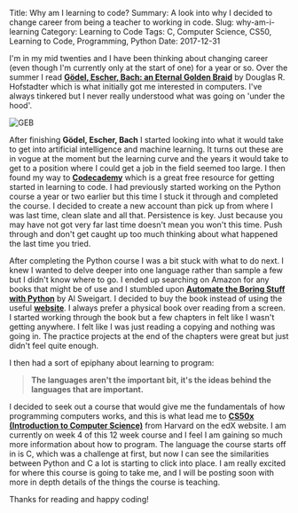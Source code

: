 Title: Why am I learning to code?
Summary: A look into why I decided to change career from being a teacher to working in code.
Slug: why-am-i-learning
Category: Learning to Code
Tags: C, Computer Science, CS50, Learning to Code, Programming, Python
Date: 2017-12-31

I'm in my mid twenties and I have been thinking about changing career (even though I'm
currently only at the start of one) for a year or so. Over the summer I read **[Gödel,
Escher, Bach: an Eternal Golden Braid](https://www.amazon.co.uk/Godel-Escher-Bach-Eternal-Golden/dp/0465026567/ref=sr_1_1?s=books&ie=UTF8&qid=1514727545&sr=1-1&keywords=godel+escher+bach+an+eternal+golden+braid)**
by Douglas R. Hofstadter which is what initially got me interested in computers. I've
always tinkered but I never really understood what was going on 'under the hood'.

<img src="{static}/images/geb.jpg"
     alt="GEB"
     class="article-image article-image-right" />

After finishing **Gödel, Escher, Bach** I started looking into what it would take to get into artificial intelligence and machine learning. It turns out these are in vogue at the moment but the learning curve and the years it would take to get to a position where I could get a job in the field seemed too large. I then found my way to **[Codecademy](https://codecademy.com)** which is a great free resource for getting started in learning to code. I had previously started working on the Python course a year or two earlier but this time I stuck it through and completed the course. I decided to create a new account than pick up from where I was last time, clean slate and all that. Persistence is key. Just because you may have not got very far last time doesn't mean you won't this time. Push through and don't get caught up too much thinking about what happened the last time you tried.

After completing the Python course I was a bit stuck with what to do next. I knew I wanted to delve deeper into one language rather than sample a few but I didn't know where to go. I ended up searching on Amazon for any books that might be of use and I stumbled upon **[Automate the Boring Stuff with Python](https://www.amazon.co.uk/Automate-Boring-Stuff-Python-Programming/dp/1593275994/ref=sr_1_1?ie=UTF8&qid=1514727178&sr=8-1&keywords=automate+the+boring+stuff+with+python)** by Al Sweigart. I decided to buy the book instead of using the useful **[website](https://automatetheboringstuff.com/)**. I always prefer a physical book over reading from a screen. I started working through the book but a few chapters in felt like I wasn't getting anywhere. I felt like I was just reading a copying and nothing was going in. The practice projects at the end of the chapters were great but just didn't feel quite enough.

I then had a sort of epiphany about learning to program:

> **The languages aren't the important bit, it's the ideas behind the languages that are important.**

I decided to seek out a course that would give me the fundamentals of how programming computers works, and this is what lead me to **[CS50x (Introduction to Computer Science)](https://www.edx.org/course/cs50s-introduction-computer-science-harvardx-cs50x)** from Harvard on the edX website. I am currently on week 4 of this 12 week course and I feel I am gaining so much more information about how to program. The language the course starts off in is C, which was a challenge at first, but now I can see the similarities between Python and C a lot is starting to click into place. I am really excited for where this course is going to take me, and I will be posting soon with more in depth details of the things the course is teaching.

Thanks for reading and happy coding!